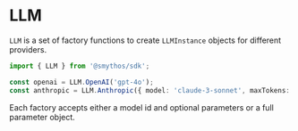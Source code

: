 # LLM

`LLM` is a set of factory functions to create `LLMInstance` objects for different providers.

```typescript
import { LLM } from '@smythos/sdk';

const openai = LLM.OpenAI('gpt-4o');
const anthropic = LLM.Anthropic({ model: 'claude-3-sonnet', maxTokens: 1000 });
```

Each factory accepts either a model id and optional parameters or a full parameter object.
